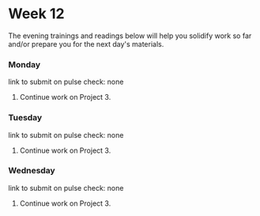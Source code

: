 # Week 12

The evening trainings and readings below will help you solidify work so far and/or prepare you for the next day's materials.



### Monday

link to submit on pulse check: none

1. Continue work on Project 3. 

### Tuesday

link to submit on pulse check: none

1. Continue work on Project 3. 

### Wednesday

link to submit on pulse check: none

1. Continue work on Project 3. 

<!--
### Thursday

link to submit on pulse check: none

1. Continue work on Project 3. 

### Weekend

link to submit on pulse check: none

1. Continue work on Project 3. 

-->
